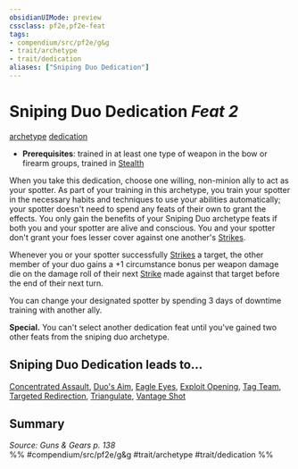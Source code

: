 ```yaml
---
obsidianUIMode: preview
cssclass: pf2e,pf2e-feat
tags:
- compendium/src/pf2e/g&g
- trait/archetype
- trait/dedication
aliases: ["Sniping Duo Dedication"]
---
```

# Sniping Duo Dedication  *Feat 2*  
[archetype](../../rules/traits/archetype.md)  [dedication](../../rules/traits/dedication.md)  

- **Prerequisites**: trained in at least one type of weapon in the bow or firearm groups, trained in [Stealth](../skills.md#Stealth)

When you take this dedication, choose one willing, non-minion ally to act as your spotter. As part of your training in this archetype, you train your spotter in the necessary habits and techniques to use your abilities automatically; your spotter doesn't need to spend any feats of their own to grant the effects. You only gain the benefits of your Sniping Duo archetype feats if both you and your spotter are alive and conscious. You and your spotter don't grant your foes lesser cover against one another's [Strikes](../../rules/actions/strike.md).

Whenever you or your spotter successfully [Strikes](../../rules/actions/strike.md) a target, the other member of your duo gains a +1 circumstance bonus per weapon damage die on the damage roll of their next [Strike](../../rules/actions/strike.md) made against that target before the end of their next turn.

You can change your designated spotter by spending 3 days of downtime training with another ally.

**Special.** You can't select another dedication feat until you've gained two other feats from the sniping duo archetype.

## Sniping Duo Dedication leads to...

[Concentrated Assault](concentrated-assault-g-g.md), [Duo's Aim](duos-aim-g-g.md), [Eagle Eyes](eagle-eyes-g-g.md), [Exploit Opening](exploit-opening-g-g.md), [Tag Team](tag-team-g-g.md), [Targeted Redirection](targeted-redirection-g-g.md), [Triangulate](triangulate-g-g.md), [Vantage Shot](vantage-shot-g-g.md)

## Summary

*Source: Guns & Gears p. 138*  
%% #compendium/src/pf2e/g&g #trait/archetype #trait/dedication %%